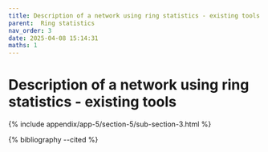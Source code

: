 ```yaml
---
title: Description of a network using ring statistics - existing tools
parent:  Ring statistics
nav_order: 3
date: 2025-04-08 15:14:31
maths: 1
---
```


# Description of a network using ring statistics - existing tools

{% include appendix/app-5/section-5/sub-section-3.html %}

{% bibliography --cited %}

